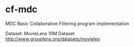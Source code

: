 # cf-mdc
MDC Basic Collaborative Filtering program implementation

Dataset: MovieLens 10M Dataset 
http://www.grouplens.org/datasets/movielen 
